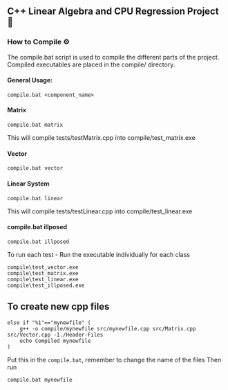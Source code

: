 ## C++ Linear Algebra and CPU Regression Project 🚀
### How to Compile ⚙️
The compile.bat script is used to compile the different parts of the project. Compiled executables are placed in the compile/ directory.
#### General Usage:
```
compile.bat <component_name>
```
#### Matrix
```
compile.bat matrix
```
This will compile tests/testMatrix.cpp into compile/test_matrix.exe

#### Vector
```
compile.bat vector
```

#### Linear System
```
compile.bat linear
```
This will compile tests/testLinear.cpp into compile/test_linear.exe

#### compile.bat illposed
```
compile.bat illposed
```

To run each test - Run the executable individually for each class
```
compile\test_vector.exe
compile\test_matrix.exe
compile\test_linear.exe
compile\test_illposed.exe
```

## To create new cpp files
```
else if "%1"=="mynewfile" (
    g++ -o compile/mynewfile src/mynewfile.cpp src/Matrix.cpp src/Vector.cpp -I./Header-Files
    echo Compiled mynewfile
)
```
Put this in the `compile.bat`, remember to change the name of the files 
Then run 
```
compile.bat mynewfile
```


